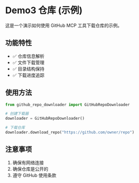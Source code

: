 # Demo3 仓库 (示例)

这是一个演示如何使用 GitHub MCP 工具下载仓库的示例。

## 功能特性

- ✅ 仓库信息解析
- ✅ 文件下载管理
- ✅ 目录结构保持
- ✅ 下载进度追踪

## 使用方法

```python
from github_repo_downloader import GitHubRepoDownloader

# 创建下载器
downloader = GitHubRepoDownloader()

# 下载仓库
downloader.download_repo("https://github.com/owner/repo")
```

## 注意事项

1. 确保有网络连接
2. 确保仓库是公开的
3. 遵守 GitHub 使用条款
